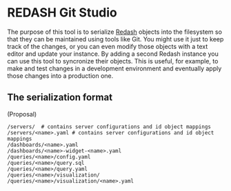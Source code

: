 # REDASH Git Studio

The purpose of this tool is to serialize [Redash](http://redash.io) objects
into the filesystem so that they can be maintained using tools like Git.
You might use it just to keep track of the changes, or
you can even modify those objects with a text editor and update your instance.
By adding a second Redash instance you can use this tool to syncronize their objects.
This is useful, for example, to make and test changes in a development  environment
and eventually apply those changes into a production one.


## The serialization format

(Proposal)

```
/servers/  # contains server configurations and id object mappings
/servers/<name>.yaml # contains server configurations and id object mappings
/dashboards/<name>.yaml
/dashboards/<name>-widget-<name>.yaml
/queries/<name>/config.yaml
/queries/<name>/query.sql
/queries/<name>/query.yaml
/queries/<name>/visualization/
/queries/<name>/visualization/<name>.yaml
```




